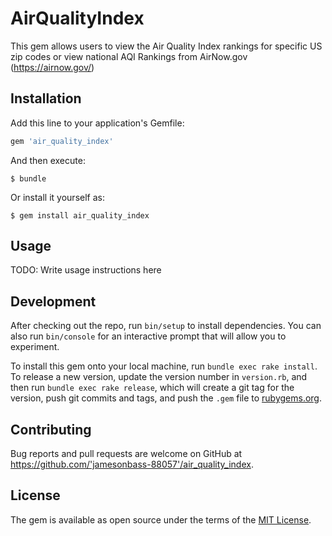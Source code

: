 # AirQualityIndex

This gem allows users to view the Air Quality Index rankings for specific US zip codes or view national AQI Rankings from AirNow.gov (https://airnow.gov/)

## Installation

Add this line to your application's Gemfile:

```ruby
gem 'air_quality_index'
```

And then execute:

    $ bundle

Or install it yourself as:

    $ gem install air_quality_index

## Usage

TODO: Write usage instructions here

## Development

After checking out the repo, run `bin/setup` to install dependencies. You can also run `bin/console` for an interactive prompt that will allow you to experiment.

To install this gem onto your local machine, run `bundle exec rake install`. To release a new version, update the version number in `version.rb`, and then run `bundle exec rake release`, which will create a git tag for the version, push git commits and tags, and push the `.gem` file to [rubygems.org](https://rubygems.org).

## Contributing

Bug reports and pull requests are welcome on GitHub at https://github.com/'jamesonbass-88057'/air_quality_index.


## License

The gem is available as open source under the terms of the [MIT License](http://opensource.org/licenses/MIT).
